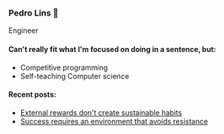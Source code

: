 ### Pedro Lins 🌊
Engineer
#### Can't really fit what I'm focused on doing in a sentence, but:
- Competitive programming
- Self-teaching Computer science
#### Recent posts:
- [External rewards don't create sustainable habits](https://sarmentow.github.io/External_rewards_don't_create_sustainable_habits.html) 
- [Success requires an environment that avoids resistance](https://sarmentow.github.io/Success_requires_an_environment_that_avoids_resistance.html)
